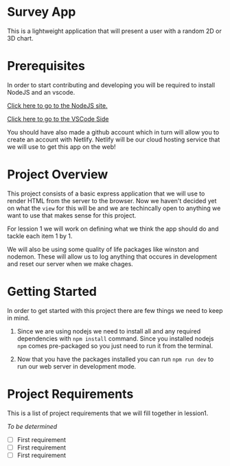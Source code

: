 # Survey App

This is a lightweight application that will present a user with a random 2D or 3D chart.


# Prerequisites
In order to start contributing and developing you will be required to install NodeJS and 
an vscode.

[Click here to go to the NodeJS site.](https://nodejs.org/en/)

[Click here to go to the VSCode Side](https://code.visualstudio.com/)

You should have also made a github account which in turn will allow you to create an account with Netlify. Netlify will be our cloud hosting service that we will use to get this app on the web!

# Project Overview

This project consists of a basic express application that we will use to render HTML from the server to the browser. Now we haven't decided yet on what the `view` for this will be and we are techincally open to anything we want to use that makes sense for this project.

For lession 1 we will work on defining what we think the app should do and tackle each item 1 by 1.

We will also be using some quality of life packages like winston and nodemon. These will allow us to log anything that occures in development and reset our server when we make chages.

# Getting Started

In order to get started with this project there are few things we need to keep in mind.

1. Since we are using nodejs we need to install all and any required dependencies with `npm install` command. Since you installed nodejs `npm` comes pre-packaged so you just need to run it from the terminal.

2. Now that you have the packages installed you can run `npm run dev` to run our web server in development mode.


# Project Requirements

This is a list of project requirements that we will fill together in lession1.


_To be determined_
- [ ] First requirement
- [ ] First requirement
- [ ] First requirement